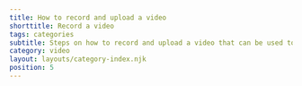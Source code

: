 ```yaml
---
title: How to record and upload a video
shorttitle: Record a video
tags: categories
subtitle: Steps on how to record and upload a video that can be used to prove who you are.
category: video
layout: layouts/category-index.njk
position: 5
---
```

